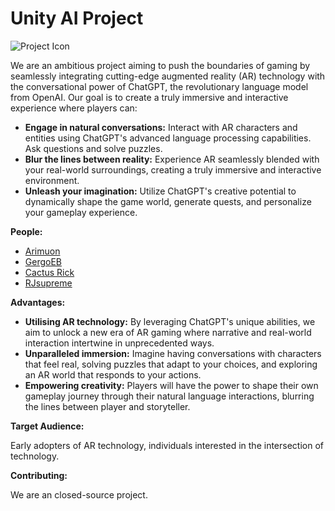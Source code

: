 # Unity AI Project #
![Project Icon](https://avatars.githubusercontent.com/u/156684611?s=400&v=4)

We are an ambitious project aiming to push the boundaries of gaming by seamlessly integrating cutting-edge augmented reality (AR) technology with the conversational power of ChatGPT, the revolutionary language model from OpenAI. Our goal is to create a truly immersive and interactive experience where players can:

* **Engage in natural conversations:** Interact with AR characters and entities using ChatGPT's advanced language processing capabilities. Ask questions and solve puzzles.
* **Blur the lines between reality:** Experience AR seamlessly blended with your real-world surroundings, creating a truly immersive and interactive environment.
* **Unleash your imagination:** Utilize ChatGPT's creative potential to dynamically shape the game world, generate quests, and personalize your gameplay experience.

**People:**

- [Arimuon](https://github.com/Arimuon)
- [GergoEB](https://github.com/GergoEB)
- [Cactus Rick](https://github.com/Cactus-Rick)
- [RJsupreme](https://github.com/RJsupreme)

**Advantages:**

* **Utilising AR technology:** By leveraging ChatGPT's unique abilities, we aim to unlock a new era of AR gaming where narrative and real-world interaction intertwine in unprecedented ways.
* **Unparalleled immersion:** Imagine having conversations with characters that feel real, solving puzzles that adapt to your choices, and exploring an AR world that responds to your actions.
* **Empowering creativity:** Players will have the power to shape their own gameplay journey through their natural language interactions, blurring the lines between player and storyteller.

**Target Audience:**

Early adopters of AR technology, individuals interested in the intersection of technology.

**Contributing:**

We are an closed-source project. 

